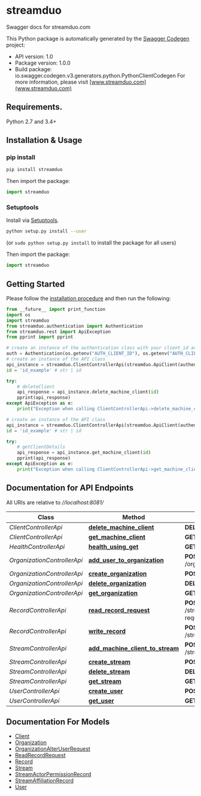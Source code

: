 # streamduo
Swagger docs for streamduo.com

This Python package is automatically generated by the [Swagger Codegen](https://github.com/swagger-api/swagger-codegen) project:

- API version: 1.0
- Package version: 1.0.0
- Build package: io.swagger.codegen.v3.generators.python.PythonClientCodegen
For more information, please visit [www.streamduo.com](www.streamduo.com)

## Requirements.

Python 2.7 and 3.4+

## Installation & Usage
### pip install

```sh
pip install streamduo
```
Then import the package:
```python
import streamduo 
```

### Setuptools

Install via [Setuptools](http://pypi.python.org/pypi/setuptools).

```sh
python setup.py install --user
```
(or `sudo python setup.py install` to install the package for all users)

Then import the package:
```python
import streamduo
```

## Getting Started

Please follow the [installation procedure](#installation--usage) and then run the following:

```python
from __future__ import print_function
import os
import streamduo
from streamduo.authentication import Authentication
from streamduo.rest import ApiException
from pprint import pprint

# create an instance of the authentication class with your client_id and client _secret
auth = Authentication(os.getenv("AUTH_CLIENT_ID"), os.getenv("AUTH_CLIENT_SECRET"))
# create an instance of the API class
api_instance = streamduo.ClientControllerApi(streamduo.ApiClient(authentication=auth))
id = 'id_example' # str | id

try:
    # deleteClient
    api_response = api_instance.delete_machine_client(id)
    pprint(api_response)
except ApiException as e:
    print("Exception when calling ClientControllerApi->delete_machine_client: %s\n" % e)

# create an instance of the API class
api_instance = streamduo.ClientControllerApi(streamduo.ApiClient(authentication=auth))
id = 'id_example' # str | id

try:
    # getClientDetails
    api_response = api_instance.get_machine_client(id)
    pprint(api_response)
except ApiException as e:
    print("Exception when calling ClientControllerApi->get_machine_client: %s\n" % e)
```

## Documentation for API Endpoints

All URIs are relative to *//localhost:8081/*

Class | Method | HTTP request | Description
------------ | ------------- | ------------- | -------------
*ClientControllerApi* | [**delete_machine_client**](docs/ClientControllerApi.md#delete_machine_client) | **DELETE** /client/{id} | deleteClient
*ClientControllerApi* | [**get_machine_client**](docs/ClientControllerApi.md#get_machine_client) | **GET** /client/{id} | getClientDetails
*HealthControllerApi* | [**health_using_get**](docs/HealthControllerApi.md#health_using_get) | **GET** /health | health
*OrganizationControllerApi* | [**add_user_to_organization**](docs/OrganizationControllerApi.md#add_user_to_organization) | **POST** /organization/{id}/update | addUser
*OrganizationControllerApi* | [**create_organization**](docs/OrganizationControllerApi.md#create_organization) | **POST** /organization | createOrganization
*OrganizationControllerApi* | [**delete_organization**](docs/OrganizationControllerApi.md#delete_organization) | **DELETE** /organization/{id} | deleteOrganization
*OrganizationControllerApi* | [**get_organization**](docs/OrganizationControllerApi.md#get_organization) | **GET** /organization/{id} | getOrganization
*RecordControllerApi* | [**read_record_request**](docs/RecordControllerApi.md#read_record_request) | **POST** /stream/{streamId}/record-request | getrecords
*RecordControllerApi* | [**write_record**](docs/RecordControllerApi.md#write_record) | **POST** /stream/{streamId}/record/ | writeRecord
*StreamControllerApi* | [**add_machine_client_to_stream**](docs/StreamControllerApi.md#add_machine_client_to_stream) | **POST** /stream/{id}/add/client/new | addNewClient
*StreamControllerApi* | [**create_stream**](docs/StreamControllerApi.md#create_stream) | **POST** /stream | createStream
*StreamControllerApi* | [**delete_stream**](docs/StreamControllerApi.md#delete_stream) | **DELETE** /stream/{id} | deleteStream
*StreamControllerApi* | [**get_stream**](docs/StreamControllerApi.md#get_stream) | **GET** /stream/{id} | getStream
*UserControllerApi* | [**create_user**](docs/UserControllerApi.md#create_user) | **POST** /user | createUser
*UserControllerApi* | [**get_user**](docs/UserControllerApi.md#get_user) | **GET** /user | getUser

## Documentation For Models

 - [Client](docs/Client.md)
 - [Organization](docs/Organization.md)
 - [OrganizationAlterUserRequest](docs/OrganizationAlterUserRequest.md)
 - [ReadRecordRequest](docs/ReadRecordRequest.md)
 - [Record](docs/Record.md)
 - [Stream](docs/Stream.md)
 - [StreamActorPermissionRecord](docs/StreamActorPermissionRecord.md)
 - [StreamAffiliationRecord](docs/StreamAffiliationRecord.md)
 - [User](docs/User.md)
 
